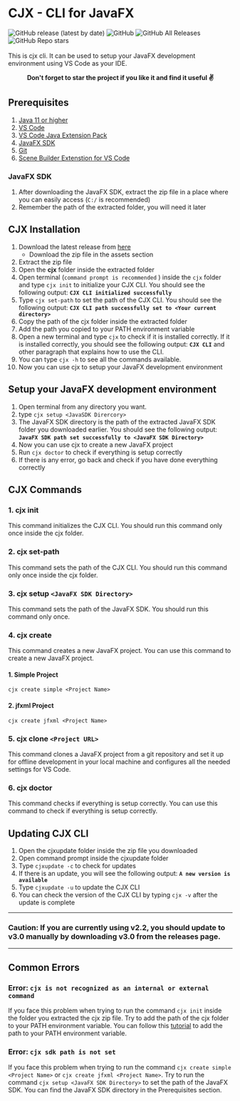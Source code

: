 # CJX - CLI for JavaFX

![GitHub release (latest by date)](https://img.shields.io/github/v/release/dagimg-dot/cjx-cli-tool)
![GitHub](https://img.shields.io/github/license/dagimg-dot/cjx-cli-tool)
![GitHub All Releases](https://img.shields.io/github/downloads/dagimg-dot/cjx-cli-tool/total)
![GitHub Repo stars](https://img.shields.io/github/stars/dagimg-dot/cjx-cli-tool?style=social)
<br> <br>
This is cjx cli. It can be used to setup your JavaFX development environment using VS Code as your IDE. 

<div align = 'center'><strong>Don't forget to star the project if you like it and find it useful ✌️</strong></div>

## Prerequisites

1. [Java 11 or higher](https://www.oracle.com/java/technologies/javase-jdk11-downloads.html)
2. [VS Code](https://code.visualstudio.com/download)
3. [VS Code Java Extension Pack](https://marketplace.visualstudio.com/items?itemName=vscjava.vscode-java-pack)
4. [JavaFX SDK](https://gluonhq.com/products/javafx/)
5. [Git](https://git-scm.com/downloads)
6. [Scene Builder Extenstion for VS Code](https://marketplace.visualstudio.com/items?itemName=bilalekrem.scenebuilderextension)

### JavaFX SDK

1. After downloading the JavaFX SDK, extract the zip file in a place where you can easily access (`C:/` is recommended)
2. Remember the path of the extracted folder, you will need it later


## CJX Installation

1. Download the latest release from [here](https://github.com/dagimg-dot/cjx-cli-tool/releases)
    - Download the zip file in the assets section
2. Extract the zip file
3. Open the **cjx** folder inside the extracted folder
4. Open terminal (`command prompt is recommended` ) inside the `cjx` folder and type `cjx init` to initialize your CJX CLI. You should see the following output: **`CJX CLI initialized successfully`**
5. Type `cjx set-path` to set the path of the CJX CLI. You should see the following output: **`CJX CLI path successfully set to <Your current directory>`**
5. Copy the path of the cjx folder inside the extracted folder
6. Add the path you copied to your PATH environment variable
7. Open a new terminal and type `cjx` to check if it is installed correctly. If it is installed correctly, you should see the following output: **`CJX CLI`** and other paragraph that explains how to use the CLI. 
8. You can type `cjx -h` to see all the commands available.
9. Now you can use cjx to setup your JavaFX development environment

## Setup your JavaFX development environment

1. Open terminal from any directory you want.
2. type `cjx setup <JavaSDK Dirercory>`
3. The JavaFX SDK directory is the path of the extracted JavaFX SDK folder you downloaded earlier. You should see the following output: **`JavaFX SDK path set successfully to <JavaFX SDK Directory>`**
4. Now you can use cjx to create a new JavaFX project
5. Run `cjx doctor` to check if everything is setup correctly
6. If there is any error, go back and check if you have done everything correctly
## CJX Commands

### 1. cjx init

This command initializes the CJX CLI. You should run this command only once inside the cjx folder.

### 2. cjx set-path

This command sets the path of the CJX CLI. You should run this command only once inside the cjx folder.

### 3. cjx setup `<JavaFX SDK Directory>`

This command sets the path of the JavaFX SDK. You should run this command only once.

### 4. cjx create

This command creates a new JavaFX project. You can use this command to create a new JavaFX project.

#### 1. Simple Project

`cjx create simple <Project Name>`

#### 2. jfxml Project

`cjx create jfxml <Project Name>`

### 5. cjx clone `<Project URL>`

This command clones a JavaFX project from a git repository and set it up for offline development in your local machine and configures all the needed settings for VS Code.


### 6. cjx doctor 

This command checks if everything is setup correctly. You can use this command to check if everything is setup correctly.

## Updating CJX CLI

1. Open the cjxupdate folder inside the zip file you downloaded
2. Open command prompt inside the cjxupdate folder
3. Type `cjxupdate -c` to check for updates
4. If there is an update, you will see the following output: **`A new version is available`**
5. Type `cjxupdate -u` to update the CJX CLI
6. You can check the version of the CJX CLI by typing `cjx -v` after the update is complete

---
### Caution: If you are currently using v2.2, you should update to v3.0 manually by downloading v3.0 from the releases page.
---

## Common Errors

### Error: `cjx is not recognized as an internal or external command`

If you face this problem when trying to run the command `cjx init` inside the folder you extracted the cjx zip file. Try to add the path of the cjx folder to your PATH environment variable. You can follow this [tutorial](https://www.architectryan.com/2018/03/17/add-to-the-path-on-windows-10/) to add the path to your PATH environment variable.

### Error: `cjx sdk path is not set`

If you face this problem when trying to run the command `cjx create simple <Project Name>` or `cjx create jfxml <Project Name>`. Try to run the command `cjx setup <JavaFX SDK Directory>` to set the path of the JavaFX SDK. You can find the JavaFX SDK directory in the Prerequisites section.


